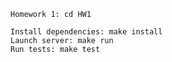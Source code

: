     Homework 1: cd HW1

    Install dependencies: make install
    Launch server: make run
    Run tests: make test